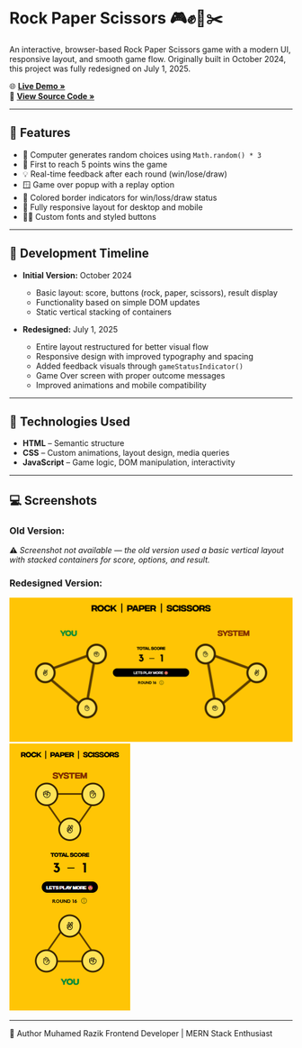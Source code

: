 # Rock Paper Scissors 🎮✊📄✂️

An interactive, browser-based Rock Paper Scissors game with a modern UI, responsive layout, and smooth game flow. Originally built in October 2024, this project was fully redesigned on July 1, 2025.

🌐 **[Live Demo »](https://muhamedrazik-2003.github.io/rock-paper-scissors/)**  
📂 **[View Source Code »](https://github.com/muhamedrazik-2003/rock-paper-scissors)**

---

## 📌 Features

- 🧠 Computer generates random choices using `Math.random() * 3`
- 🥇 First to reach 5 points wins the game
- 💡 Real-time feedback after each round (win/lose/draw)
- 🪟 Game over popup with a replay option
- 🎨 Colored border indicators for win/loss/draw status
- 📱 Fully responsive layout for desktop and mobile
- 🧑‍🎨 Custom fonts and styled buttons

---

## 📆 Development Timeline

- **Initial Version:** October 2024  
  - Basic layout: score, buttons (rock, paper, scissors), result display  
  - Functionality based on simple DOM updates  
  - Static vertical stacking of containers  

- **Redesigned:** July 1, 2025  
  - Entire layout restructured for better visual flow  
  - Responsive design with improved typography and spacing  
  - Added feedback visuals through `gameStatusIndicator()`  
  - Game Over screen with proper outcome messages  
  - Improved animations and mobile compatibility

---

## 🧩 Technologies Used

- **HTML** – Semantic structure  
- **CSS** – Custom animations, layout design, media queries  
- **JavaScript** – Game logic, DOM manipulation, interactivity

---

## 💻 Screenshots

### Old Version:
⚠️ *Screenshot not available — the old version used a basic vertical layout with stacked containers for score, options, and result.*

### Redesigned Version:
![New Desktop Version](./screenshots/desktop.png)
![New Mobile Version](./screenshots/mobile.png)

---
👤 Author
Muhamed Razik
Frontend Developer | MERN Stack Enthusiast
